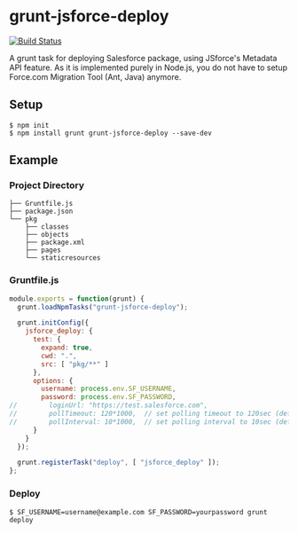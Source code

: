 # grunt-jsforce-deploy
[![Build Status](https://travis-ci.org/jsforce/grunt-jsforce-deploy.svg?branch=master)](https://travis-ci.org/jsforce/grunt-jsforce-deploy)

A grunt task for deploying Salesforce package, using JSforce's Metadata API feature.
As it is implemented purely in Node.js, you do not have to setup Force.com Migration Tool (Ant, Java) anymore.

## Setup

```
$ npm init
$ npm install grunt grunt-jsforce-deploy --save-dev
```

## Example 

### Project Directory

```
├── Gruntfile.js
├── package.json
└── pkg
    ├── classes
    ├── objects
    ├── package.xml
    ├── pages
    └── staticresources
```

### Gruntfile.js

```javascript
module.exports = function(grunt) {
  grunt.loadNpmTasks("grunt-jsforce-deploy");

  grunt.initConfig({
    jsforce_deploy: {
      test: {
        expand: true,
        cwd: ".",
        src: [ "pkg/**" ]
      },
      options: {
        username: process.env.SF_USERNAME,
        password: process.env.SF_PASSWORD,
//        loginUrl: "https://test.salesforce.com",
//        pollTimeout: 120*1000,  // set polling timeout to 120sec (default is 60sec)
//        pollInterval: 10*1000,  // set polling interval to 10sec (default is 5sec)
      }
    }
  });

  grunt.registerTask("deploy", [ "jsforce_deploy" ]);
};
```

### Deploy

```
$ SF_USERNAME=username@example.com SF_PASSWORD=yourpassword grunt deploy
```

